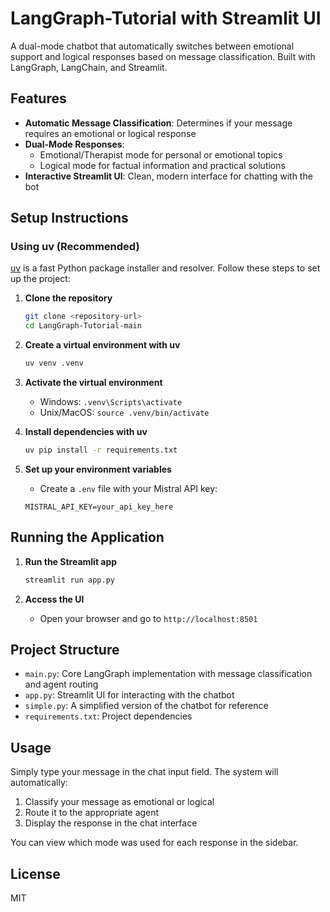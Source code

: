 # LangGraph-Tutorial with Streamlit UI

A dual-mode chatbot that automatically switches between emotional support and logical responses based on message classification. Built with LangGraph, LangChain, and Streamlit.

## Features

- **Automatic Message Classification**: Determines if your message requires an emotional or logical response
- **Dual-Mode Responses**: 
  - Emotional/Therapist mode for personal or emotional topics
  - Logical mode for factual information and practical solutions
- **Interactive Streamlit UI**: Clean, modern interface for chatting with the bot

## Setup Instructions

### Using uv (Recommended)

[uv](https://github.com/astral-sh/uv) is a fast Python package installer and resolver. Follow these steps to set up the project:

1. **Clone the repository**
   ```bash
   git clone <repository-url>
   cd LangGraph-Tutorial-main
   ```

2. **Create a virtual environment with uv**
   ```bash
   uv venv .venv
   ```

3. **Activate the virtual environment**
   - Windows: `.venv\Scripts\activate`
   - Unix/MacOS: `source .venv/bin/activate`

4. **Install dependencies with uv**
   ```bash
   uv pip install -r requirements.txt
   ```

5. **Set up your environment variables**
   - Create a `.env` file with your Mistral API key:
   ```
   MISTRAL_API_KEY=your_api_key_here
   ```

## Running the Application

1. **Run the Streamlit app**
   ```bash
   streamlit run app.py
   ```

2. **Access the UI**
   - Open your browser and go to `http://localhost:8501`

## Project Structure

- `main.py`: Core LangGraph implementation with message classification and agent routing
- `app.py`: Streamlit UI for interacting with the chatbot
- `simple.py`: A simplified version of the chatbot for reference
- `requirements.txt`: Project dependencies

## Usage

Simply type your message in the chat input field. The system will automatically:

1. Classify your message as emotional or logical
2. Route it to the appropriate agent
3. Display the response in the chat interface

You can view which mode was used for each response in the sidebar.

## License

MIT